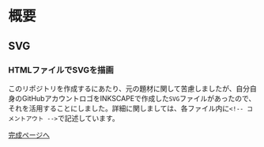 # 概要

## SVG

### HTMLファイルでSVGを描画

このリポジトリを作成するにあたり、元の題材に関して苦慮しましたが、自分自身のGitHubアカウントロゴをINKSCAPEで作成した`SVG`ファイルがあったので、それを活用することにしました。詳細に関しましては、各ファイル内に`<!-- コメントアウト -->`で記述しています。


[完成ページへ](https://yscyber.github.io/svg/ "https://yscyber.github.io/svg/")
